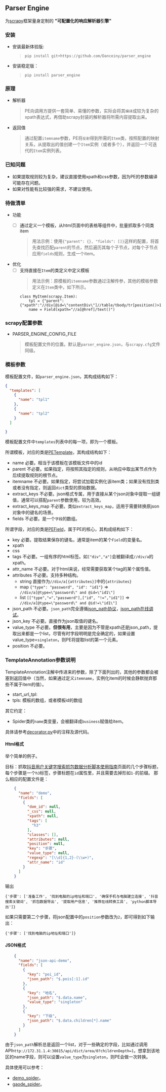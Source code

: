 ## Parser Engine 
为[scrapy]()框架量身定制的 **"可配置化的响应解析器引擎"**

### 安装
- 安装最新体验版: 
    >`pip install git+https://github.com/Danceiny/parser_engine`
    
- 安装稳定版：
    >`pip install parser_engine`
    
### 原理
- 解析器
    >PE向调用方提供一套简单、易懂的参数，实际会将其`编译`成较为复杂的xpath表达式，再借助scrapy封装的解析器将所需内容提取出来。

- 返回值
    >通过配置`itemname`参数，PE将`反射`得到所需的`Item`类，按照配置的映射关系，从提取出的值创建一个`Item`实例（或者多个），并返回一个可迭代的`Item`实例列表。
    
### 已知问题

- 如果提取规则较为复杂，建议直接使用xpath和css参数，因为PE的参数编译可能存在问题。
- 如果对性能有比较强的需求，不建议使用。

### 待做清单
- 功能
    - [ ] 通过定义一个模板，从html页面中的表格等组件中，批量抓取多个同类item
        
        >用法示例：使用`{"parent": {}, "fields": []}`这样的配置，将首先查找匹配`parent`的节点，然后遍历其每个子节点，对每个子节点应用`fields`规则，生成一个item。
- 优化
    - [ ] 支持直接在`Item`的类定义中定义模板
        >用法示例：原模板的`itemname`参数通过注解传参，其他的模板参数定义在`Item`类中，如下所示。
        ```
        class MyItem(scrapy.Item):
            tpl = {"parent": {"xpath":"//div[@id=\"contentDiv\"]//table/tbody/tr[position()>1]"}
            name = Field(xpath="//a[@href]/text()")
        ```

### scrapy配置参数

- PARSER_ENGINE_CONFIG_FILE 
    > 模板配置文件的位置。默认是`parser_engine.json`，与`scrapy.cfg`文件同级。

### 模板参数
模板配置文件，如`parser_engine.json`，其构成结构如下：
```json
{
  "templates": [
    {
      "name": "tpl1"   
    },
    {
      "name": "tpl2"
    }
  ]

}

```
模板配置文件中`templates`列表中的每一项，即为一个模板。

所谓模板，对应的类是[PETemplate](./parser_engine/template.py)，其构成结构如下：

- name 必要。相当于该模板在该模板文件中的id
- parent 不必要。如果指定，将按照其指定的规则，从响应中取出某节点作为后续提取规则的根节点。
- itemname 不必要。如果指定，将尝试加载实例化该item类；如果没有找到类或者没有指定，则返回`dict`类型的原始数据。
- extract_keys 不必要。json格式专属，用于直接从某个json对象中提取一组键值，通常可以搭配`parent`参数使用，较为高效。
- extract_keys_map 不必要。类似`extract_keys_map`，适用于需要转换原json对象中的键名的场景。
- fields 不必要。是一个`字段`的数组。

所谓字段，对应的类是[PEField](./parser_engine/template.py)，属于PE的核心，其构成结构如下：
- key 必要。提取结果保存的键名，通常是item的某个`Field`的变量名。
- xpath
- css
- tags 不必要。一组有序的html标签。如`["div","a"]`会被翻译成`//div/a`的xpath。
- attr_name 不必要。对于html来说，经常需要获取某个tag的某个属性值。
- attributes 不必要。支持多种结构。
    - string 直接作为`//div/a[{attributes}]`中的`{attributes}`
    - map `{"type": "password", "id": "id1"}` => `//div/a[@type=\"password\" and @id=\"id1\"]`
    - list `[["type","=","password"],["id", "!=","id1"]]` => `//div/a[@type=\"password\" and @id!=\"id1\"]`
- json_path 不必要。`json_path`完全遵循[json_path协议](https://goessner.net/articles/JsonPath/)，[json_path在线调试](http://jsonpath.com/)。
- json_key 不必要。直接作为json取值的键名。
- value_type 不必要。**但很有用**，主要是因为不管是xpath还是json_path，提取出来都是一个list，尽管有时字段明明是完全确定的，如果设置value_type=`singleton`，则PE将提取list的第一个元素。
- position 不必要。

### TemplateAnnotation参数说明
TemplateAnnotation注解中传进来的参数，除了下面列出的，其他的参数都会被塞到返回值中（当然，如果通过定义`itemname`，实例化item的时候会静默抛弃那些不属于item的值）。

- start_url_tpl: 
- tpls: 模板的数组，或者模板id的数组

其它约定：
- Spider类的`name`类变量，会被翻译成`business`赋值给item。

具体请参考[decorator.py](./parser_engine/decorator.py)中的注释及源代码。

#### Html格式
举个简单的例子。

目标：抓取[抖音用户关键字搜索抓包数据分析脚本使用指南](http://github.cannot.cc/baixing-helper/抖音用户关键字搜索抓包数据分析脚本使用指南.html)页面的几个步骤标题，每个步骤是一个`h3`标签，步骤标题在`id`属性里，并且需要去掉形如`1-`的前缀。
那么相应的配置文件是：
```json
    {
      "name": "demo",
      "fields": [
        {
          "dom_id": null,
          "_css": null,
          "xpath": null,
          "tags": [
            "h3"
          ],
          "classes": [],
          "attributes": null,
          "position": null,
          "key": "步骤",
          "value_type": null,
          "regexp": "[\\d]{1,2}-(\\w+)",
          "attr_name": "id"
        }
      ]
    }
```
输出
```
{'步骤': ['准备工作', '找到电脑的ip地址和端口', '确保手机与电脑建立连接', '抖音搜索关键词', '抓包数据导出', '提取用户信息', '推荐在线转换工具', 'python脚本导出']}
```

如果只需要第二个步骤，将json配置中的`position`参数改为`2`，即可得到如下输出：
```
{'步骤': ['找到电脑的ip地址和端口']}
```

#### JSON格式
```json
    {
      "name": "json-api-demo",
      "fields": [
        {
          "key": "poi_id",
          "json_path": "$.pois[:1].id"
        },
        {
          "key": "地名",
          "json_path": "$.data.name",
          "value_type": "singleton"
        },
        {
          "key": "下级",
          "json_path": "$.data.children[*].name"
        }
      ]
    }
```


由于`json_path`解析总是返回一个list，对于一些确定的字段，比如通过调用API`http://172.31.1.4:30815/api/dict/area/0?childrenDepth=1`，想拿到该地区的name字段，则可以设置`value_type`为`singleton`，则PE会做一次转换。

具体使用可以参考：
- [demo_spider](./demo/demo/spiders/demo_spider.py)。
- [gaode_spider](./demo/demo/spiders/gaode_spider.py)。


